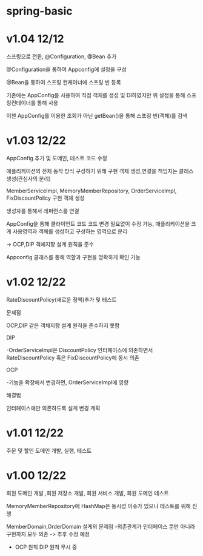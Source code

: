 # spring-basic

# v1.04 12/12

스프링으로 전환, @Configuration, @Bean 추가

@Configuration을 통하여 Appconfig에 설정을 구성

@Bean을 통하여 스프링 컨케이너에 스프링 빈 등록

기존에는 AppConfig를 사용하여 직접 객체를 생성 및 DI하였지만 위 설정을 통해 스프링컨테이너를 통해 사용

이젠 AppConfig를 이용한 조회가 아닌 getBean()을 통해 스프링 빈(객체)를 검색

# v1.03 12/22

AppConfig 추가 및 도메인, 테스트 코드 수정

애플리케이션의 전체 동작 방식 구성하기 위해 구현 객체 생성,연결을 책임지는 클래스 생성(관심사의 분리)


MemberServiceImpl, MemoryMemberRepository, OrderServiceImpl, FixDiscountPolicy 구현 객체 생성

생성자를 통해서 레퍼런스를 연결

AppConfig을 통해 클라이언트 코드 코드 변경 필요없이 수정 가능, 애플리케이션을 크게 사용영역과
객체를 생성하고 구성하는 영역으로 분리

-> OCP,DIP 객체지향 설계 원칙을 준수

Appconfig 클래스를 통해 역할과 구현을 명확하게 확인 가능



# v1.02 12/22

RateDiscountPolicy(새로운 정책)추가 및 테스트

문제점

OCP,DIP 같은 객체지향 설계 원칙을 준수하지 못함

DIP

-OrderServiceImpl은 DiscountPolicy 인터페이스에 의존하면서 RateDiscountPolicy 혹은
 FixDiscountPolicy에 동시 의존

OCP

-기능을 확장해서 변경하면, OrderServiceImpl에 영향

해결법

인터페이스에만 의존하도록 설계 변경 계획


# v1.01 12/22

주문 및 할인 도메인 개발, 실행, 테스트


# v1.00 12/22

회원 도메인 개발 ,회원 저장소 개발, 회원 서비스 개발, 회원 도메인 테스트

MemoryMemberRepository에 HashMap은 동시성 이슈가 있으나 테스트를 위해 진행

MemberDomain,OrderDomain 설게의 문제점
-의존관계가 인터페이스 뿐만 아니라 구현까지 모두 의존
-> 추후 수정 예정
- OCP 원칙 DIP 원칙 무시 중
